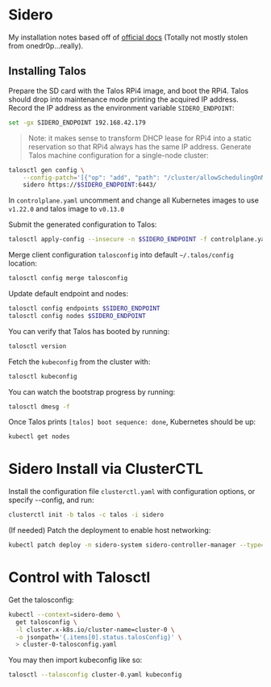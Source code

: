 # Sidero

My installation notes based off of [official docs](https://www.sidero.dev/docs/v0.3/guides/sidero-on-rpi4/) (Totally not mostly stolen from onedr0p...really).

## Installing Talos

Prepare the SD card with the Talos RPi4 image, and boot the RPi4. Talos should drop into maintenance mode printing the acquired IP address. Record the IP address as the environment variable `SIDERO_ENDPOINT`:

```sh
set -gx SIDERO_ENDPOINT 192.168.42.179
```

> Note: it makes sense to transform DHCP lease for RPi4 into a static reservation so that RPi4 always has the same IP address.
Generate Talos machine configuration for a single-node cluster:

```sh
talosctl gen config \
    --config-patch='[{"op": "add", "path": "/cluster/allowSchedulingOnMasters", "value": true},{"op": "replace", "path": "/machine/install/disk", "value": "/dev/mmcblk0"}]' \
    sidero https://$SIDERO_ENDPOINT:6443/
```

In `controlplane.yaml` uncomment and change all Kubernetes images to use `v1.22.0` and talos image to `v0.13.0`

Submit the generated configuration to Talos:

```sh
talosctl apply-config --insecure -n $SIDERO_ENDPOINT -f controlplane.yaml
```

Merge client configuration `talosconfig` into default `~/.talos/config` location:

```sh
talosctl config merge talosconfig
```

Update default endpoint and nodes:

```sh
talosctl config endpoints $SIDERO_ENDPOINT
talosctl config nodes $SIDERO_ENDPOINT
```

You can verify that Talos has booted by running:

```sh
talosctl version
```

<!-- Bootstrap the etcd cluster:

```sh
talosctl bootstrap
``` -->

Fetch the `kubeconfig` from the cluster with:

```sh
talosctl kubeconfig
```

You can watch the bootstrap progress by running:

```sh
talosctl dmesg -f
```

Once Talos prints `[talos] boot sequence: done`, Kubernetes should be up:

```sh
kubectl get nodes
```

# Sidero Install via ClusterCTL
Install the configuration file `clusterctl.yaml` with configuration options, or specify --config, and run:
```sh
clusterctl init -b talos -c talos -i sidero
```

(If needed) Patch the deployment to enable host networking:

```sh
kubectl patch deploy -n sidero-system sidero-controller-manager --type='json' -p='[{"op": "add", "path": "/spec/template/spec/hostNetwork", "value": true}]'
```

# Control with Talosctl

Get the talosconfig:
```sh
kubectl --context=sidero-demo \
  get talosconfig \
  -l cluster.x-k8s.io/cluster-name=cluster-0 \
  -o jsonpath='{.items[0].status.talosConfig}' \
  > cluster-0-talosconfig.yaml
```

You may then import kubeconfig like so:
```sh
talosctl --talosconfig cluster-0.yaml kubeconfig
```
